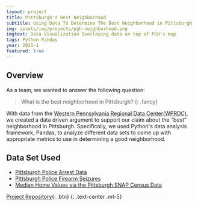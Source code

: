 ```yaml
---
layout: project
title: Pittsburgh's Best Neighborhood
subtitle: Using Data To Determine The Best Neighborhood in Pittsburgh
img: assets/img/projects/pgh-neighborhood.png
imgtext: Data Visualization Overlaying data on top of PGH's map
tags: Python Pandas
year: 2021-1
featured: true
---
```


## Overview
As a team, we wanted to answer the following question:
> What is the best neighborhood in Pittsburgh?
{: .fancy}

With data from the [Western Pennsylvania Regional Data Center(WPRDC)](http://www.wprdc.org/), we created a data driven argument to support our claim about the “best” neighborhood in Pittsburgh. Specifically, we used Python's data analysis framework, Pandas, to analyze different data sets to come up with appropriate metrics to use in determining a good neighborhood. <span class="endmark"></span>

## Data Set Used
- [Pittsburgh Police Arrest Data](https://data.wprdc.org/dataset/arrest-data)
- [Pittsburgh Police Firearm Seizures](https://data.wprdc.org/dataset/pbp-fire-arm-seizures)
- [Median Home Values via the Pittsburgh SNAP Census Data](https://data.wprdc.org/dataset/pgh/resource/9890875b-c1d1-4e64-8fc9-a4a8dc433745)

[Project Repository](https://github.com/shinwookim/CMPINF0010-Final-Project/){: .btn}
{: .text-center .mt-5}

